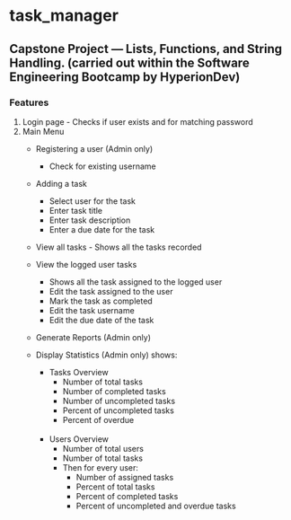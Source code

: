 # task_manager
<h2>Capstone Project — Lists, Functions, and String Handling. (carried out within the Software Engineering Bootcamp by HyperionDev)</h2>

<h3>Features</h3>
<ol>
    <li>Login page - Checks if user exists and for matching password</li>
    <li>Main Menu
    <ul>
        <li>
        <p>Registering a user (Admin only)</p>
        <ul>
            <li>Check for existing username</li>
        </ul>
        </li>
        <li>
            <p>Adding a task</p>
            <ul>
                <li>Select user for the task</li>
                <li>Enter task title</li>
                <li>Enter task description</li>
                <li>Enter a due date for the task</li>
            </ul>
        </li>
        <li>
            <p>View all tasks - Shows all the tasks recorded</p>
        </li>
        <li>
            <p>View the logged user tasks </p>
            <ul>
                <li>Shows all the task assigned to the logged user</li>
                <li>Edit the task assigned to the user</li>
                <li>Mark the task as completed</li>
                <li>Edit the task username</li>
                <li>Edit the due date of the task</li>
            </ul>
        </li>
        <li>
            <p dir="auto">Generate Reports (Admin only)</p>
        </li>
    <li>
    <p>Display Statistics (Admin only) shows: </p>
    <ul>
        <li>Tasks Overview
            <ul>
                <li>Number of total tasks</li>
                <li>Number of completed tasks</li>
                <li>Number of uncompleted tasks</li>
                <li>Percent of uncompleted tasks</li>
                <li>Percent of overdue</li><br>
            </ul>
        </li>
        <li>Users Overview
            <ul>
                <li>Number of total users</li>
                <li>Number of total tasks</li>
                <li>Then for every user:
                <ul>
                    <li>Number of assigned tasks</li>
                    <li>Percent of total tasks</li>
                    <li>Percent of completed tasks</li>
                    <li>Percent of uncompleted and overdue tasks</li>
                </ul>
                </li>
            </ul>
        </li>
    </ul>
    </li>
</ol>
